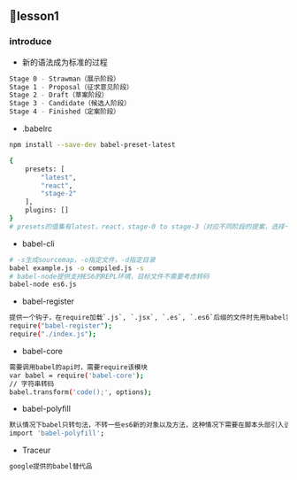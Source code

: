 ## lesson1

### introduce

- 新的语法成为标准的过程

```bash
Stage 0 - Strawman（展示阶段）
Stage 1 - Proposal（征求意见阶段）
Stage 2 - Draft（草案阶段）
Stage 3 - Candidate（候选人阶段）
Stage 4 - Finished（定案阶段）
```

- .babelrc
```bash
npm install --save-dev babel-preset-latest

{
    presets: [
        "latest",
        "react",
        "stage-2"
    ],
    plugins: []
}
# presets的值集有latest，react，stage-0 to stage-3（对应不同阶段的提案，选择一个）
```

- babel-cli

```bash
# -s生成sourcemap，-o指定文件，-d指定目录
babel example.js -o compiled.js -s
# babel-node提供支持ES6的REPL环境，目标文件不需要考虑转码
babel-node es6.js
```

- babel-register

```bash
提供一个钩子，在require加载`.js`, `.jsx`, `.es`, `.es6`后缀的文件时先用babel实时转码，需在require别的文件前先require该模块
require("babel-register");
require("./index.js");
```

- babel-core

```bash
需要调用babel的api时，需要require该模块
var babel = require('babel-core');
// 字符串转码
babel.transform('code();', options);
```

- babel-polyfill

```bash
默认情况下babel只转句法，不转一些es6新的对象以及方法，这种情况下需要在脚本头部引入该模块转换使其可用
import 'babel-polyfill';
```

- Traceur

```bash
google提供的babel替代品
```